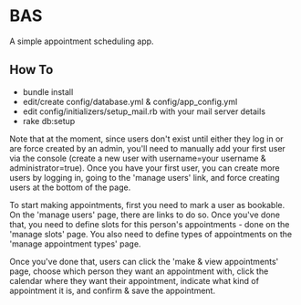 BAS
========

A simple appointment scheduling app.

How To
------

* bundle install
* edit/create config/database.yml & config/app_config.yml
* edit config/initializers/setup_mail.rb with your mail server details
* rake db:setup

Note that at the moment, since users don't exist until either they log in or are force created by an admin, you'll need to manually add your first user via the console (create a new user with username=your username & administrator=true).  Once you have your first user, you can create more users by logging in, going to the 'manage users' link, and force creating users at the bottom of the page.

To start making appointments, first you need to mark a user as bookable.  On the 'manage users' page, there are links to do so.  Once you've done that, you need to define slots for this person's appointments - done on the 'manage slots' page.  You also need to define types of appointments on the 'manage appointment types' page.  

Once you've done that, users can click the 'make & view appointments' page, choose which person they want an appointment with, click the calendar where they want their appointment, indicate what kind of appointment it is, and confirm & save the appointment.
